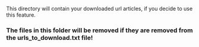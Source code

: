 This directory will contain your downloaded url articles, if you decide to use this feature.

### The files in this folder will be removed if they are removed from the urls_to_download.txt file!
